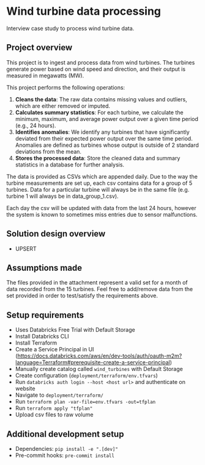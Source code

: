 # Wind turbine data processing

Interview case study to process wind turbine data.

## Project overview

This project is to ingest and process data from wind turbines. The turbines generate power based on wind speed and direction, and their output is measured in megawatts (MW).

This project performs the following operations:

1. **Cleans the data**: The raw data contains missing values and outliers, which are either removed or imputed.
2. **Calculates summary statistics**: For each turbine, we calculate the minimum, maximum, and average power output over a given time period (e.g., 24 hours).
3. **Identifies anomalies**: We identify any turbines that have significantly deviated from their expected power output over the same time period. Anomalies are defined as turbines whose output is outside of 2 standard deviations from the mean.
4. **Stores the processed data**: Store the cleaned data and summary statistics in a database for further analysis.

The data is provided as CSVs which are appended daily. Due to the way the turbine measurements are set up, each csv contains data for a group of 5 turbines. Data for a particular turbine will always be in the same file (e.g. turbine 1 will always be in data_group_1.csv).

Each day the csv will be updated with data from the last 24 hours, however the system is known to sometimes miss entries due to sensor malfunctions.

## Solution design overview

- UPSERT

## Assumptions made

The files provided in the attachment represent a valid set for a month of data recorded from the
15 turbines. Feel free to add/remove data from the set provided in order to test/satisfy the
requirements above.

## Setup requirements

- Uses Databricks Free Trial with Default Storage
- Install Databricks CLI
- Install Terraform
- Create a Service Principal in UI (https://docs.databricks.com/aws/en/dev-tools/auth/oauth-m2m?language=Terraform#prerequisite-create-a-service-principal)
- Manually create catalog called `wind_turbines` with Default Storage
- Create configuration (`deployment/terraform/env.tfvars`)
- Run `databricks auth login --host <host url>` and authenticate on website
- Navigate to `deployment/terraform/`
- Run `terraform plan -var-file=env.tfvars -out=tfplan`
- Run `terraform apply "tfplan" `
- Upload csv files to raw volume

## Additional development setup

- Dependencies: `pip install -e ".[dev]"`
- Pre-commit hooks: `pre-commit install`
